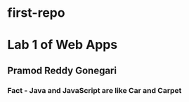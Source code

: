 # first-repo
# Lab 1 of Web Apps
## Pramod Reddy Gonegari
### Fact - Java and JavaScript are like Car and Carpet
